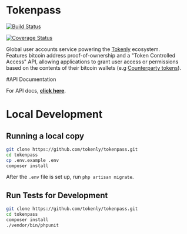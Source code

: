 # Tokenpass

[![Build Status](https://travis-ci.org/tokenly/tokenpass.svg?branch=master)](https://travis-ci.org/tokenly/tokenpass)

[![Coverage Status](https://coveralls.io/repos/github/tokenly/tokenpass/badge.svg?branch=master)](https://coveralls.io/github/tokenly/tokenpass?branch=master)

Global user accounts service powering the [Tokenly](https://tokenly.com) ecosystem.  
Features bitcoin address proof-of-ownership and a "Token Controlled Access" API, allowing applications to grant user access or permissions based on the contents of their bitcoin wallets (e.g [Counterparty tokens](https://counterparty.io)).

#API Documentation

For API docs, **[click here](https://apidocs.tokenly.com/tokenpass/)**.

# Local Development

## Running a local copy

```bash
git clone https://github.com/tokenly/tokenpass.git
cd tokenpass
cp .env.example .env
composer install
```

After the ```.env``` file is set up, run ```php artisan migrate```. 


## Run Tests for Development

```bash
git clone https://github.com/tokenly/tokenpass.git
cd tokenpass
composer install
./vendor/bin/phpunit
```
